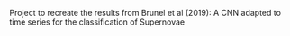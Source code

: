 Project to recreate the results from Brunel et al (2019): A CNN adapted to time series for the classification of Supernovae
